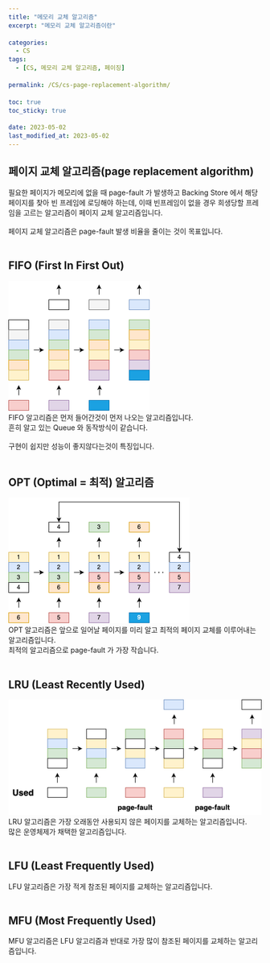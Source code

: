 ```yaml
---
title: "메모리 교체 알고리즘"
excerpt: "메모리 교체 알고리즘이란"

categories:
  - CS
tags:
  - [CS, 메모리 교체 알고리즘, 페이징]

permalink: /CS/cs-page-replacement-algorithm/

toc: true
toc_sticky: true

date: 2023-05-02
last_modified_at: 2023-05-02
---
```


## 페이지 교체 알고리즘(page replacement algorithm)

필요한 페이지가 메모리에 없을 때 page-fault 가 발생하고 Backing Store 에서 해당 페이지를 찾아 빈 프레임에 로딩해야 하는데, 이때 빈프레임이 없을 경우 희생당할 프레임을 고르는 알고리즘이 페이지 교체 알고리즘입니다. <br>
<br>
페이지 교체 알고리즘은 page-fault 발생 비율을 줄이는 것이 목표입니다.<br>
<br>

## FIFO (First In First Out)
![FIFO](/assets/images/posts_img/cs-page-replacement-algorithm/FIFO.png) <br>
FIFO 알고리즘은 먼저 들어간것이 먼저 나오는 알고리즘입니다. <br>
흔히 알고 있는 Queue 와 동작방식이 같습니다. <br>
<br>
구현이 쉽지만 성능이 좋지않다는것이 특징입니다.<br>
<br>

## OPT (Optimal = 최적) 알고리즘 
![OPT](/assets/images/posts_img/cs-page-replacement-algorithm/OPT-Algorithm.png) <br>
OPT 알고리즘은 앞으로 일어날 페이지를 미리 알고 최적의 페이지 교체를 이루어내는 알고리즘입니다.<br>
최적의 알고리즘으로 page-fault 가 가장 작습니다.<br>
<br>

## LRU (Least Recently Used)
![LRU](/assets/images/posts_img/cs-page-replacement-algorithm/LRU.png) <br>
LRU 알고리즘은 가장 오래동안 사용되지 않은 페이지를 교체하는 알고리즘입니다.<br>
많은 운영체제가 채택한 알고리즘입니다.<br>
<br>

## LFU (Least Frequently Used)
LFU 알고리즘은 가장 적게 참조된 페이지를 교체하는 알고리즘입니다.<br>
<br>

## MFU (Most Frequently Used)
MFU 알고리즘은 LFU 알고리즘과 반대로 가장 많이 참조된 페이지를 교체하는 알고리즘입니다.<br>
 
